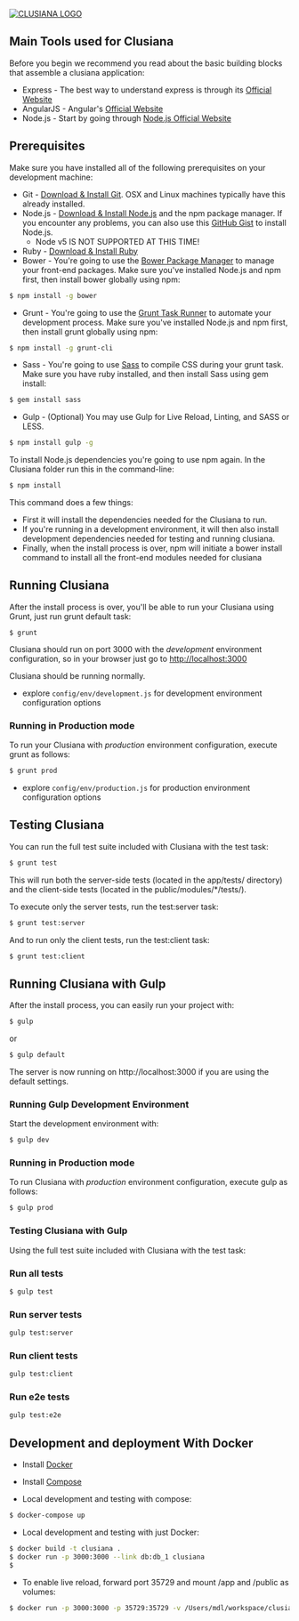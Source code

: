 [![CLUSIANA LOGO](http://i.imgur.com/cHcsgmX.jpg?2)](Clusiana)


## Main Tools used for Clusiana
Before you begin we recommend you read about the basic building blocks that assemble a clusiana application:
* Express - The best way to understand express is through its [Official Website](http://expressjs.com/)
* AngularJS - Angular's [Official Website](http://angularjs.org/)
* Node.js - Start by going through [Node.js Official Website](http://nodejs.org/) 


## Prerequisites
Make sure you have installed all of the following prerequisites on your development machine:
* Git - [Download & Install Git](https://git-scm.com/downloads). OSX and Linux machines typically have this already installed.
* Node.js - [Download & Install Node.js](https://nodejs.org/en/download/) and the npm package manager. If you encounter any problems, you can also use this [GitHub Gist](https://gist.github.com/isaacs/579814) to install Node.js.
  * Node v5 IS NOT SUPPORTED AT THIS TIME! 
* Ruby - [Download & Install Ruby](https://www.ruby-lang.org/en/documentation/installation/)
* Bower - You're going to use the [Bower Package Manager](http://bower.io/) to manage your front-end packages. Make sure you've installed Node.js and npm first, then install bower globally using npm:

```bash
$ npm install -g bower
```

* Grunt - You're going to use the [Grunt Task Runner](http://gruntjs.com/) to automate your development process. Make sure you've installed Node.js and npm first, then install grunt globally using npm:

```bash
$ npm install -g grunt-cli
```

* Sass - You're going to use [Sass](http://sass-lang.com/) to compile CSS during your grunt task. Make sure you have ruby installed, and then install Sass using gem install:

```bash
$ gem install sass
```

* Gulp - (Optional) You may use Gulp for Live Reload, Linting, and SASS or LESS.

```bash
$ npm install gulp -g
```

To install Node.js dependencies you're going to use npm again. In the Clusiana folder run this in the command-line:

```bash
$ npm install
```

This command does a few things:
* First it will install the dependencies needed for the Clusiana to run.
* If you're running in a development environment, it will then also install development dependencies needed for testing and running clusiana.
* Finally, when the install process is over, npm will initiate a bower install command to install all the front-end modules needed for clusiana

## Running Clusiana
After the install process is over, you'll be able to run your Clusiana using Grunt, just run grunt default task:

```
$ grunt
```

Clusiana should run on port 3000 with the *development* environment configuration, so in your browser just go to [http://localhost:3000](http://localhost:3000)

Clusiana should be running normally.

* explore `config/env/development.js` for development environment configuration options

### Running in Production mode
To run your Clusiana with *production* environment configuration, execute grunt as follows:

```bash
$ grunt prod
```

* explore `config/env/production.js` for production environment configuration options

## Testing Clusiana
You can run the full test suite included with Clusiana with the test task:

```bash
$ grunt test
```

This will run both the server-side tests (located in the app/tests/ directory) and the client-side tests (located in the public/modules/*/tests/).

To execute only the server tests, run the test:server task:

```bash
$ grunt test:server
```

And to run only the client tests, run the test:client task:

```bash
$ grunt test:client
```

## Running Clusiana with Gulp

After the install process, you can easily run your project with:

```bash
$ gulp
```
or

```bash
$ gulp default
```

The server is now running on http://localhost:3000 if you are using the default settings. 

### Running Gulp Development Environment

Start the development environment with:

```bash
$ gulp dev
```

### Running in Production mode
To run Clusiana with *production* environment configuration, execute gulp as follows:

```bash
$ gulp prod
```

### Testing Clusiana with Gulp
Using the full test suite included with Clusiana with the test task:

### Run all tests
```bash
$ gulp test
```

### Run server tests
```bash
gulp test:server
```

### Run client tests
```bash
gulp test:client
```

### Run e2e tests
```bash
gulp test:e2e
```

## Development and deployment With Docker

* Install [Docker](https://docs.docker.com/installation/#installation)
* Install [Compose](https://docs.docker.com/compose/install/)

* Local development and testing with compose:
```bash
$ docker-compose up
```

* Local development and testing with just Docker:
```bash
$ docker build -t clusiana .
$ docker run -p 3000:3000 --link db:db_1 clusiana
$
```

* To enable live reload, forward port 35729 and mount /app and /public as volumes:
```bash
$ docker run -p 3000:3000 -p 35729:35729 -v /Users/mdl/workspace/clusiana-stack/clusiana/public:/home/clusiana/public -v /Users/mdl/workspace/clusiana-stack/clusiana/app:/home/clusiana/app --link db:db_1 clusiana
```
